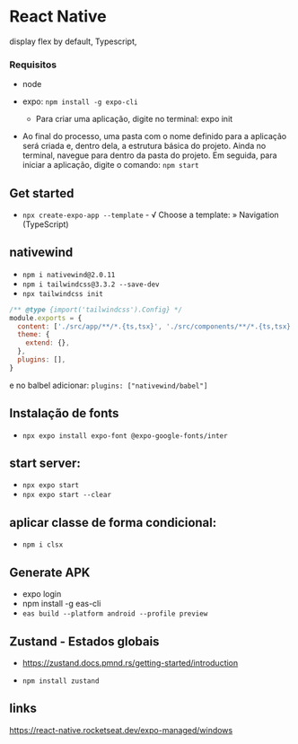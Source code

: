 # React Native

display flex by default, Typescript,

### Requisitos

- node 
- expo: `npm install -g expo-cli`
    - Para criar uma aplicação, digite no terminal: expo init

- Ao final do processo, uma pasta com o nome definido para a aplicação será criada e, dentro dela, a estrutura básica do projeto. Ainda no terminal, navegue para dentro da pasta do projeto. Em seguida, para iniciar a aplicação, digite o comando: `npm start`

## Get started

- `npx create-expo-app --template` - √ Choose a template: » Navigation (TypeScript)


## nativewind
- `npm i nativewind@2.0.11`
- `npm i tailwindcss@3.3.2 --save-dev`
- `npx tailwindcss init`

```js
/** @type {import('tailwindcss').Config} */
module.exports = {
  content: ['./src/app/**/*.{ts,tsx}', './src/components/**/*.{ts,tsx}'],
  theme: {
    extend: {},
  },
  plugins: [],
}
```

e no balbel adicionar: `plugins: ["nativewind/babel"]`

## Instalação de fonts

- `npx expo install expo-font @expo-google-fonts/inter`

## start server:

- `npx expo start`
- `npx expo start --clear`

## aplicar classe de forma condicional:

- `npm i clsx`

## Generate APK

- expo login
- npm install -g eas-cli
- `eas build --platform android --profile preview`

## Zustand - Estados globais

- https://zustand.docs.pmnd.rs/getting-started/introduction

- `npm install zustand`




## links

https://react-native.rocketseat.dev/expo-managed/windows
